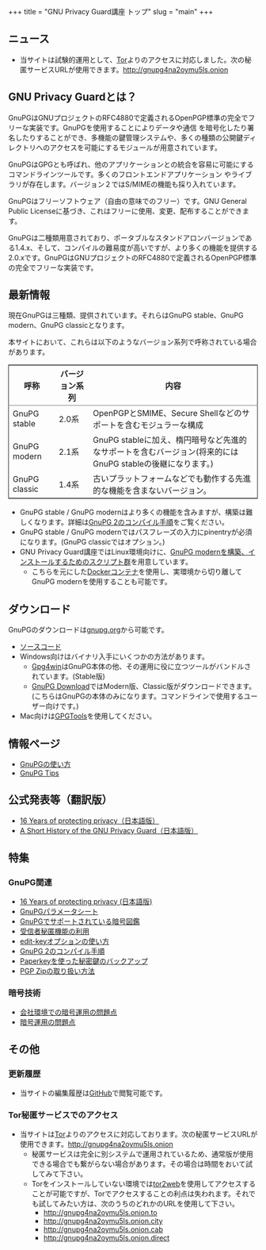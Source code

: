 +++
title = "GNU Privacy Guard講座 トップ"
slug = "main"
+++

## ニュース
* 当サイトは試験的運用として、[Tor](http://torproject.org)よりのアクセスに対応しました。次の秘匿サービスURLが使用できます。http://gnupg4na2oymu5ls.onion

## GNU Privacy Guardとは？

GnuPGはGNUプロジェクトのRFC4880で定義されるOpenPGP標準の完全でフリーな実装です。GnuPGを使用することによりデータや通信 を暗号化したり署名したりすることができ、多機能の鍵管理システムや、多くの種類の公開鍵ディレクトリへのアクセスを可能にするモジュールが用意されています。

GnuPGはGPGとも呼ばれ、他のアプリケーションとの統合を容易に可能にするコマンドラインツールです。多くのフロントエンドアプリケーション やライブラリが存在します。バージョン２ではS/MIMEの機能も採り入れています。

GnuPGはフリーソフトウェア（自由の意味でのフリー）です。GNU General Public Licenseに基づき、これはフリーに使用、変更、配布することができます。

GnuPGは二種類用意されており、ポータブルなスタンドアロンバージョンである1.4.x、そして、コンパイルの難易度が高いですが、より多くの機能を提供する2.0.xです。GnuPGはGNUプロジェクトのRFC4880で定義されるOpenPGP標準の完全でフリーな実装です。

## 最新情報

現在GnuPGは三種類、提供されています。それらはGnuPG stable、GnuPG modern、GnuPG classicとなります。

本サイトにおいて、これらは以下のようなバージョン系列で呼称されている場合があります。

<table border="2" cellspacing="0" cellpadding="6" rules="groups" frame="hsides">


<colgroup>
<col  class="left" />

<col  class="left" />

<col  class="left" />
</colgroup>
<thead>
<tr>
<th scope="col" class="left">呼称</th>
<th scope="col" class="left">バージョン系列</th>
<th scope="col" class="left">内容</th>
</tr>
</thead>

<tbody>
<tr>
<td class="left">GnuPG stable</td>
<td class="left">2.0系</td>
<td class="left">OpenPGPとSMIME、Secure Shellなどのサポートを含むモジュラーな構成</td>
</tr>


<tr>
<td class="left">GnuPG modern</td>
<td class="left">2.1系</td>
<td class="left">GnuPG stableに加え、楕円暗号など先進的なサポートを含むバージョン(将来的にはGnuPG stableの後継になります。)</td>
</tr>


<tr>
<td class="left">GnuPG classic</td>
<td class="left">1.4系</td>
<td class="left">古いプラットフォームなどでも動作する先進的な機能を含まないバージョン。</td>
</tr>
</tbody>
</table>

* GnuPG stable / GnuPG modernはより多くの機能を含みますが、構築は難しくなります。詳細は[GnuPG 2のコンパイル手順](/documents/gpg2compile)をご覧ください。
* GnuPG stable / GnuPG modernではパスフレーズの入力にpinentryが必須になります。(GnuPG classicではオプション。)
* GNU Privacy Guard講座ではLinux環境向けに、[GnuPG modernを構築、インストールするためのスクリプト群](https://github.com/hsaito/gnupg-buildkit)を用意しています。
  * こちらを元にした[Dockerコンテナ](https://hub.docker.com/r/hsaito/gnupg2/)を使用し、実環境から切り離してGnuPG modernを使用することも可能です。

## ダウンロード

GnuPGのダウンロードは[gnupg.org](http://gnupg.org/)から可能です。

* [ソースコード](http://gnupg.org/download/index.en.html)
* Windows向けはバイナリ入手にいくつかの方法があります。
  * [Gpg4win](http://gpg4win.org/)はGnuPG本体の他、その運用に役に立つツールがバンドルされています。(Stable版)
  * [GnuPG Download](https://gnupg.org/download/index.html)ではModern版、Classic版がダウンロードできます。(こちらはGnuPGの本体のみになります。コマンドラインで使用するユーザー向けです。)
* Mac向けは[GPGTools](https://gpgtools.org/)を使用してください。

## 情報ページ

* [GnuPGの使い方](/documents/howto)
* [GnuPG Tips](/documents/tips)

## 公式発表等（翻訳版）

* [16 Years of protecting privacy（日本語版）](/official/16th-announcement)
* [A Short History of the GNU Privacy Guard（日本語版）](/official/shorthist)

## 特集

### GnuPG関連

* [16 Years of protecting privacy (日本語版)](/official/16th-announcement)
* [GnuPGパラメータシート](/extra/parameter)
* [GnuPGでサポートされている暗号図鑑](/extra/sample)
* [受信者秘匿機能の利用](/documents/anonymous-recipients)
* [edit-keyオプションの使い方](/documents/editkey)
* [GnuPG 2のコンパイル手順](/documents/gpg2compile)
* [Paperkeyを使った秘密鍵のバックアップ](/documents/paperkey)
* [PGP Zipの取り扱い方法](/documents/pgpzip)

### 暗号技術

* [会社環境での暗号運用の問題点](/papers/company)
* [暗号運用の問題点](/papers/problem)

## その他

### 更新履歴
* 当サイトの編集履歴は[GitHub](https://github.com/hsaito/gnupg-kouza-page)で閲覧可能です。

### Tor秘匿サービスでのアクセス
* 当サイトは[Tor](http://torproject.org)よりのアクセスに対応しております。次の秘匿サービスURLが使用できます。http://gnupg4na2oymu5ls.onion
  * 秘匿サービスは完全に別システムで運用されているため、通常版が使用できる場合でも繋がらない場合があります。その場合は時間をおいて試してみて下さい。
  * Torをインストールしていない環境では[tor2web](https://onion.to/)を使用してアクセスすることが可能ですが、Torでアクセスすることの利点は失われます。それでも試してみたい方は、次のうちのどれかのURLを使用して下さい。
	* http://gnupg4na2oymu5ls.onion.to
	* http://gnupg4na2oymu5ls.onion.city
	* http://gnupg4na2oymu5ls.onion.cab
	* http://gnupg4na2oymu5ls.onion.direct
